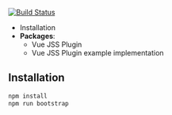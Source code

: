 [![Build Status](https://travis-ci.org/arktosk/vue-jss-project.svg?branch=master)](https://travis-ci.org/arktosk/vue-jss-project)

- Installation
- **Packages**:
  - Vue JSS Plugin
  - Vue JSS Plugin example implementation

## Installation

```sh
npm install
npm run bootstrap
```
